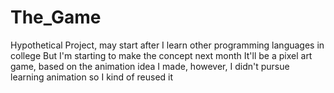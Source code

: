 # The_Game
Hypothetical Project, may start after I learn other programming languages in college
But I'm starting to make the concept next month
It'll be a pixel art game, based on the animation idea I made, however, I didn't pursue learning animation so I kind of reused it
